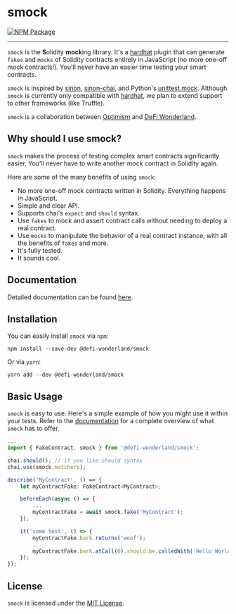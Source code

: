 # smock

[![NPM Package](https://img.shields.io/npm/v/@defi-wonderland/smock.svg?style=flat-square)](https://www.npmjs.org/package/@defi-wonderland/smock)

---

`smock` is the **S**olidity **mock**ing library.
It's a [hardhat](https://hardhat.org) plugin that can generate `fakes` and `mocks` of Solidity contracts entirely in JavaScript (no more one-off mock contracts!).
You'll never have an easier time testing your smart contracts.

`smock` is inspired by [sinon](https://sinonjs.org/), [sinon-chai](https://www.chaijs.com/plugins/sinon-chai/), and Python's [unittest.mock](https://docs.python.org/3/library/unittest.mock.html).
Although `smock` is currently only compatible with [hardhat](https://hardhat.org), we plan to extend support to other frameworks (like Truffle).

`smock` is a collaboration between [Optimism](https://optimism.io) and [DeFi Wonderland](https://defi.sucks/).

## Why should I use smock?

`smock` makes the process of testing complex smart contracts significantly easier.
You'll never have to write another mock contract in Solidity again.

Here are some of the many benefits of using `smock`:

- No more one-off mock contracts written in Solidity. Everything happens in JavaScript.
- Simple and clear API.
- Supports chai's `expect` and `should` syntax.
- Use `fakes` to mock and assert contract calls without needing to deploy a real contract.
- Use `mocks` to manipulate the behavior of a real contract instance, with all the benefits of `fakes` and more.
- It's fully tested.
- It sounds cool.

## Documentation

Detailed documentation can be found [here](https://smock.readthedocs.io/en/latest/).

## Installation

You can easily install `smock` via `npm`:

```
npm install --save-dev @defi-wonderland/smock
```

Or via `yarn`:

```
yarn add --dev @defi-wonderland/smock
```

## Basic Usage

`smock` is easy to use.
Here's a simple example of how you might use it within your tests.
Refer to the [documentation](https://smock.readthedocs.io/en/latest/) for a complete overview of what `smock` has to offer.

```typescript
...
import { FakeContract, smock } from '@defi-wonderland/smock';

chai.should(); // if you like should syntax
chai.use(smock.matchers);

describe('MyContract', () => {
    let myContractFake: FakeContract<MyContract>;

    beforeEach(async () => {
        ...
        myContractFake = await smock.fake('MyContract');
    });

    it('some test', () => {
        myContractFake.bark.returns('woof');
        ...
        myContractFake.bark.atCall(0).should.be.calledWith('Hello World');
    });
});
```

## License

`smock` is licensed under the [MIT License](./LICENSE).
